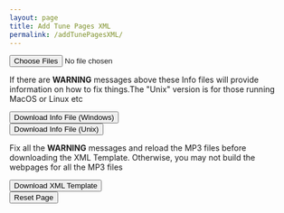 ```yaml
---
layout: page
title: Add Tune Pages XML
permalink: /addTunePagesXML/
---
```

<input type="file" id="files" class='filterButton' name="files[]" multiple accept="audio/x-m4a, audio/mpeg, audio/ogg, audio/wav"/>

<output id="fileInfo" class="showTextInfo"></output>

<p>If there are <b>WARNING</b> messages above these Info files will provide information on how to fix things.The "Unix" version is for those running MacOS or Linux etc</p>

<div class="formParent">
    <div class="formChild">
        <input value='Download Info File (Windows)' type='button' class="filterButton" onclick='downloadWindowsInfo()' />
    </div>
    <div class="formChild">
        <input value='Download Info File (Unix)' type='button' class="filterButton" onclick='downloadUnixInfo()' />
    </div>
</div>

<p></p>
<p>Fix all the <b>WARNING</b> messages and reload the MP3 files before downloading the XML Template. 
Otherwise, you may not build the webpages for all the MP3 files</p>

<div class="formParent">
    <div class="formChild">
        <input value='Download XML Template' type='button' class="filterButton" onclick='downloadXML()' />
    </div>
    <div class="formChild">
        <input value='Reset Page' type='button' class="filterButton" onclick='resetPage()' />
    </div>
</div>

<script  src="{{ site.js_host }}/js/musicmetadata.js"></script>

<script>
// Parts of the XML file - the XMLbody is empty to start with
let XMLheader = `<?xml version='1.0' encoding='UTF-8' ?>
<rss version='2.0' xmlns:excerpt='http://wordpress.org/export/1.1/excerpt/'
    xmlns:content='http://purl.org/rss/1.0/modules/content/' xmlns:wfw='http://wellformedweb.org/CommentAPI/'
    xmlns:dc='http://purl.org/dc/elements/1.1/' xmlns:wp='http://wordpress.org/export/1.1/'>
    <channel>
        <title></title>
        <link></link>
        <description></description>
        <pubDate></pubDate>
        <language></language>
        <wp:wxr_version>1.1</wp:wxr_version>
        <wp:base_site_url></wp:base_site_url>
        <wp:base_blog_url></wp:base_blog_url>
        <generator>https://wordpress.org/?v=5.5.1</generator>
`;
let XMLbody = '';
let XMLfooter = `
    </channel>
</rss>
`;

// Initialise these
let fileInfo = document.getElementById('fileInfo');
fileInfo.innerHTML = 'Waiting for MP3 selection';
let infoFileUnix = '';
let infoFileWindows = '';

// Check for the various File API support.
if (window.File && window.FileReader && window.FileList && window.Blob) {
    document.getElementById('files').addEventListener('change', handleAudioFileSelect, false);
} else {
    alert('The File APIs are not fully supported in this browser.');
}

function handleAudioFileSelect(evt) {
    evt.stopPropagation();
    evt.preventDefault();

    let files = evt.target.files; // FileList object.
    fileInfo.innerHTML = '';

    // files is a FileList of File objects. List some properties.
    for (let i = 0, f; f = files[i]; i++) {
        let reader = new FileReader();
        reader.onload = function(e) {
            if (this.result.includes('audio')) {
                addTuneData(f);
            } else {
                fileInfo.innerHTML += `<p>${f.name} - unsupported file type</p>`;
            }
        };
        reader.readAsDataURL(f);
    }
}

function addTuneData(data) {
    musicmetadata(data, function (err, result) {
        if (err) {
            throw err;
        }

        // Get the four parameters from the MP3 ID3 tags: title, tutor, year, instrument
        let title = null;
        if (result.title) {
            title = result.title;
        } else {
            fileInfo.innerHTML += `<p>WARNING: ${data.name}: "Title" ID3 tag not found</p>`;
            infoFileUnix += `${data.name}: "Title" ID3 tag not found\n`;
            infoFileWindows += `${data.name}: "Title" ID3 tag not found\n`;
        }

        let tutor = null;
        if (result.artist[0]) {
            tutor = result.artist[0];
        } else {
            fileInfo.innerHTML += `<p>WARNING: ${data.name}: "Artist" ID3 tag not found</p>`;
            infoFileUnix +=`${data.name}: "Artist" ID3 tag not found\n`;
            infoFileWindows +=`${data.name}: "Artist" ID3 tag not found\n`;
        }

        let year = null;
        if (result.year) {
            year = result.year;
        } else {
            fileInfo.innerHTML += `<p>WARNING: ${data.name}: "Year" ID3 tag not found</p>`;
            infoFileUnix += `${data.name}: "Year" ID3 tag not found\n`;
            infoFileWindows += `${data.name}: "Year" ID3 tag not found\n`;
        }

        let instrument = null;
        if (result.genre[0]) {
            instrument = result.genre[0];
        } else {
            fileInfo.innerHTML += `<p>WARNING: ${data.name}: "Genre" ID3 tag not found - this tag used for the "Instrument"</p>`;
            infoFileUnix += `${data.name}: "Genre" ID3 tag not found - this tag used for the "Instrument"\n`;
            infoFileWindows += `${data.name}: "Genre" ID3 tag not found - this tag used for the "Instrument"\n`;
        }

        // If we've got the "set", then we'll add this to the XML template
        if (title && tutor && year && instrument) {
            // Get today's date
            let dateTime = new Date();
            let monthNumber = dateTime.getMonth() + 1;
            let dayNumber = dateTime.getDate();

            // Get date for year of the MP3 file so we can can get the day of the week right
            dateTime = new Date(year, monthNumber - 1 , dayNumber);
            let monthName = dateTime.toLocaleString('default', { month: 'short' })
            let dayName = dateTime.toLocaleString('default', { weekday: 'short' })
            
            // Pad these with leading '0' if needed
            monthNumber = monthNumber.toString().padStart(2,0);
            dayNumber = dayNumber.toString().padStart(2,0);

            // Canonical names for the permalink and the MP3 file name
            let postName = wssTools.slugify(title + '-' + year + '-' + instrument);
            let mp3FileName = postName + '.mp3';

            // Notes about each file processed for user
            fileInfo.innerHTML += `<p>Tags found:</p><ul><li>${title}:${tutor}:${year}:${instrument}</li></ul>`;

            // XML template details used to create the tune page on WordPress
            XMLbody += `
        <item>
            <title>${title} - ${instrument}</title>
            <pubDate>${dayName}, ${dayNumber} ${monthName} ${year} 00:00:01 +0000</pubDate>
            <dc:creator>archive</dc:creator>
            <guid isPermaLink='false'></guid>
            <description></description>
            <content:encoded>
            <![CDATA[ <!-- wp:columns --> <div class="wp-block-columns"><!-- wp:column width: 25% --> <div class="wp-block-column" style="flex-basis:25%"><!-- wp:list --> <ul><li>${tutor}</li><li>${instrument}</li><li>${year}</li></ul> <!-- /wp:list --></div> <!-- /wp:column --> <!-- wp:column width: 50% --> <div class="wp-block-column" style="flex-basis:50%"></div> <!-- /wp:column --> <!-- wp:column width: 25% --> <div class="wp-block-column" style="flex-basis:25%"><!-- wp:shortcode --> [download_mp3]/wp-content/uploads/ceol-aneas/${year}/${mp3FileName}[/download_mp3] <!-- /wp:shortcode --></div> <!-- /wp:column --></div> <!-- /wp:columns --> <!-- wp:shortcode --> [choon]/wp-content/uploads/ceol-aneas/${year}/${mp3FileName}[/choon] <!-- /wp:shortcode --> ]]>
            </content:encoded>
            <wp:post_id></wp:post_id>
            <wp:post_date>${year}-${monthNumber}-${dayNumber} 00:00:01</wp:post_date>
            <wp:post_date_gmt>${year}-${monthNumber}-${dayNumber} 00:00:01</wp:post_date_gmt>
            <wp:comment_status>closed</wp:comment_status>
            <wp:ping_status>closed</wp:ping_status>
            <wp:post_name>${postName}</wp:post_name>
            <wp:status>publish</wp:status>
            <wp:post_parent></wp:post_parent>
            <wp:menu_order></wp:menu_order>
            <wp:post_type>page</wp:post_type>
            <wp:post_password></wp:post_password>
            <wp:is_sticky>0</wp:is_sticky>
        </item>
`;
            // We need the mp3FileName to match the details in the template
            if (data.name != mp3FileName) {
                fileInfo.innerHTML += `<h3>WARNING</h3>
                <ul><li>Rename MP3 file '${data.name}' to '${mp3FileName}'</li></ul>`;
                infoFileUnix += `mv ${data.name} ${mp3FileName}\n`;
                infoFileWindows += `rename ${data.name} ${mp3FileName}\n`;
            }
        } else {
            fileInfo.innerHTML += "<p>WARNING: MP3 file not processed - fix missing ID3 tags</p>";
        }
    });
}

function downloadXML() {
    // XML file has a header, body, footer structure
    let XMLcontent = XMLheader + XMLbody + XMLfooter;
    wssTools.downloadFile("tunePagesTemplate.xml", XMLcontent);
}

function downloadUnixInfo() {
    // This will contain details of files that need rename and ID3 tags that need fixed
    wssTools.downloadFile("tunePagesInfoUnix.txt", infoFileUnix);
}

function downloadWindowsInfo() {
    // This will contain details of files that need rename and ID3 tags that need fixed
    wssTools.downloadFile("tunePagesInfoWindows.txt", infoFileWindows);
}

function resetPage () {
    // Get ready to start again
    infoFileWindows = '';
    infoFileUnix = '';
    XMLbody = '';
    document.getElementById("files").innerHTML = '';
    fileInfo.innerHTML = 'Waiting for MP3 selection';
}
</script>
